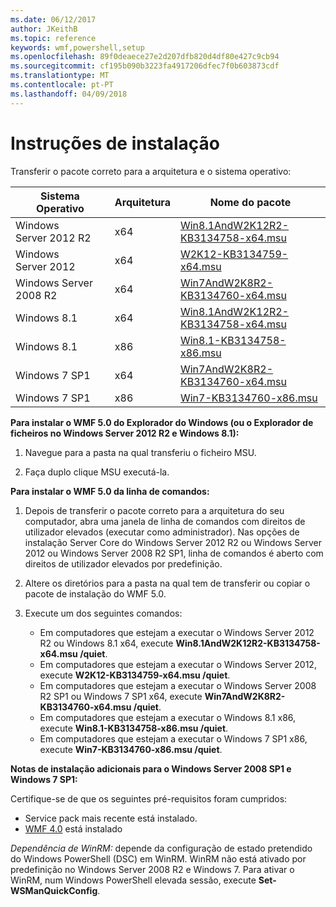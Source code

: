 ```yaml
---
ms.date: 06/12/2017
author: JKeithB
ms.topic: reference
keywords: wmf,powershell,setup
ms.openlocfilehash: 89f0deaece27e2d207dfb820d4df80e427c9cb94
ms.sourcegitcommit: cf195b090b3223fa4917206dfec7f0b603873cdf
ms.translationtype: MT
ms.contentlocale: pt-PT
ms.lasthandoff: 04/09/2018
---
```

# <a name="installation-instructions"></a>Instruções de instalação

Transferir o pacote correto para a arquitetura e o sistema operativo:

| Sistema Operativo       | Arquitetura | Nome do pacote              |
|------------------------|--------------|---------------------------|
| Windows Server 2012 R2 | x64      | [Win8.1AndW2K12R2-KB3134758-x64.msu](http://go.microsoft.com/fwlink/?LinkId=717507) |
| Windows Server 2012    | x64      | [W2K12-KB3134759-x64.msu](http://go.microsoft.com/fwlink/?LinkId=717506) |
| Windows Server 2008 R2 | x64      | [Win7AndW2K8R2-KB3134760-x64.msu](http://go.microsoft.com/fwlink/?LinkId=717504) |
| Windows 8.1            | x64          | [Win8.1AndW2K12R2-KB3134758-x64.msu](http://go.microsoft.com/fwlink/?LinkId=717507) |
| Windows 8.1            | x86          | [Win8.1-KB3134758-x86.msu](http://go.microsoft.com/fwlink/?LinkID=717963) |
| Windows 7 SP1          | x64          | [Win7AndW2K8R2-KB3134760-x64.msu](http://go.microsoft.com/fwlink/?LinkId=717504) |
| Windows 7 SP1          | x86          | [Win7-KB3134760-x86.msu](http://go.microsoft.com/fwlink/?LinkID=717962) |


**Para instalar o WMF 5.0 do Explorador do Windows (ou o Explorador de ficheiros no Windows Server 2012 R2 e Windows 8.1):**

1. Navegue para a pasta na qual transferiu o ficheiro MSU.

2. Faça duplo clique MSU executá-la.

**Para instalar o WMF 5.0 da linha de comandos:**

1. Depois de transferir o pacote correto para a arquitetura do seu computador, abra uma janela de linha de comandos com direitos de utilizador elevados (executar como administrador). Nas opções de instalação Server Core do Windows Server 2012 R2 ou Windows Server 2012 ou Windows Server 2008 R2 SP1, linha de comandos é aberto com direitos de utilizador elevados por predefinição.

2. Altere os diretórios para a pasta na qual tem de transferir ou copiar o pacote de instalação do WMF 5.0.

3. Execute um dos seguintes comandos:
    - Em computadores que estejam a executar o Windows Server 2012 R2 ou Windows 8.1 x64, execute **Win8.1AndW2K12R2-KB3134758-x64.msu /quiet**.
    - Em computadores que estejam a executar o Windows Server 2012, execute **W2K12-KB3134759-x64.msu /quiet**.
    - Em computadores que estejam a executar o Windows Server 2008 R2 SP1 ou Windows 7 SP1 x64, execute **Win7AndW2K8R2-KB3134760-x64.msu /quiet**.
    - Em computadores que estejam a executar o Windows 8.1 x86, execute **Win8.1-KB3134758-x86.msu /quiet**.
    - Em computadores que estejam a executar o Windows 7 SP1 x86, execute **Win7-KB3134760-x86.msu /quiet**.

**Notas de instalação adicionais para o Windows Server 2008 SP1 e Windows 7 SP1:**

Certifique-se de que os seguintes pré-requisitos foram cumpridos:
- Service pack mais recente está instalado.
- [WMF 4.0](http://www.microsoft.com/en-us/download/details.aspx?id=40855) está instalado

*Dependência de WinRM:* depende da configuração de estado pretendido do Windows PowerShell (DSC) em WinRM. WinRM não está ativado por predefinição no Windows Server 2008 R2 e Windows 7. Para ativar o WinRM, num Windows PowerShell elevada sessão, execute **Set-WSManQuickConfig**.